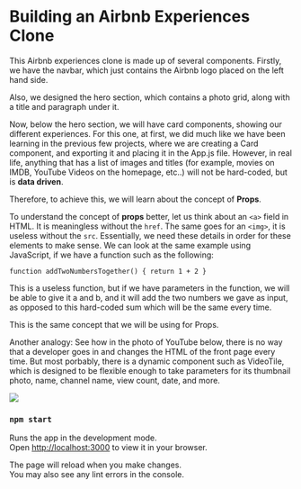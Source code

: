 # Building an Airbnb Experiences Clone

This Airbnb experiences clone is made up of several components. Firstly, we have the navbar, which just contains the Airbnb logo placed on the left hand side. 

Also, we designed the hero section, which contains a photo grid, along with a title and paragraph under it.

Now, below the hero section, we will have card components, showing our different experiences.
For this one, at first, we did much like we have been learning in the previous few projects, where we are creating a Card component, and exporting it and placing it in the App.js file. However, in real life, anything that has a list of images and titles (for example, movies on IMDB, YouTube Videos on the homepage, etc..) will not be hard-coded, but is **data driven**.

Therefore, to achieve this, we will learn about the concept of **Props**.

To understand the concept of **props** better, let us think about an `<a>` field in HTML. It is meaningless without the `href`. The same goes for an `<img>`, it is useless without the `src`. Essentially, we need these details in order for these elements to make sense.
We can look at the same example using JavaScript, if we have a function such as the following:

`function addTwoNumbersTogether() { return 1 + 2 }`

This is a useless function, but if we have parameters in the function,
we will be able to give it a and b, and it will add the two numbers we gave as input, as opposed to this hard-coded sum which will be the same every time.

This is the same concept that we will be using for Props.

Another analogy:
See how in the photo of YouTube below, there is no way that a developer goes in and changes the HTML of the front page every time. But most porbably, there is a dynamic component such as VideoTile, which is designed to be flexible enough to take parameters for its thumbnail photo, name, channel name, view count, date, and more.

<img src="images/youtube-props-example.png">


### `npm start`

Runs the app in the development mode.\
Open [http://localhost:3000](http://localhost:3000) to view it in your browser.

The page will reload when you make changes.\
You may also see any lint errors in the console.